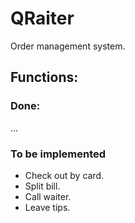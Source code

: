 # QRaiter
Order management system. 



## Functions:

### Done:
...
### To be implemented
  - Check out by card.
  - Split bill.
  - Call waiter.
  - Leave tips.